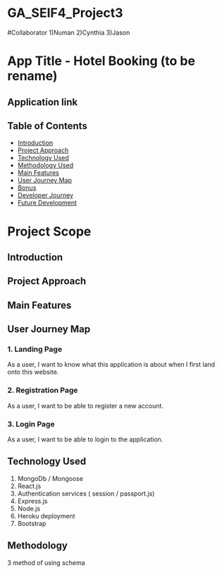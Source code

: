 # GA_SEIF4_Project3

#Collaborator
1)Numan
2)Cynthia
3)Jason

# App Title - Hotel Booking (to be rename)

## Application link

## Table of Contents

- [Introduction](#Introduction)
- [Project Approach](#project-approach)
- [Technology Used](#Technology-used)
- [Methodology Used](#Methodology)
- [Main Features](#Main-features)
- [User Journey Map](#User-Journey-Map)
- [Bonus](#Bonus)
- [Developer Journey](#Developer-Journey)
- [Future Development](#Future-Development)

# Project Scope

## Introduction

## Project Approach

## Main Features

## User Journey Map

### 1. Landing Page

As a user, I want to know what this application is about when I first land onto this website.

### 2. Registration Page

As a user, I want to be able to register a new account.

### 3. Login Page

As a user, I want to be able to login to the application.

## Technology Used

1. MongoDb / Mongoose
2. React.js
3. Authentication services ( session / passport.js)
4. Express.js
5. Node.js
6. Heroku deployment
7. Bootstrap

## Methodology

3 method of using schema
